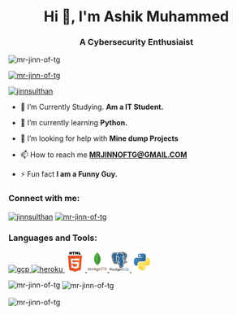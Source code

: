<h1 align="center">Hi 👋, I'm Ashik Muhammed</h1>
<h3 align="center">A Cybersecurity Enthusiaist</h3>

<p align="left"> <img src="https://komarev.com/ghpvc/?username=mr-jinn-of-tg&label=Profile%20views&color=0e75b6&style=flat" alt="mr-jinn-of-tg" /> </p>

<p align="left"> <a href="https://github.com/ryo-ma/github-profile-trophy"><img src="https://github-profile-trophy.vercel.app/?username=mr-jinn-of-tg" alt="mr-jinn-of-tg" /></a> </p>

<p align="left"> <a href="https://twitter.com/jinnsulthan" target="blank"><img src="https://img.shields.io/twitter/follow/jinnsulthan?logo=twitter&style=for-the-badge" alt="jinnsulthan" /></a> </p>

- 🔭 I’m Currently Studying. **Am a IT Student.**

- 🌱 I’m currently learning **Python.**

- 🤝 I’m looking for help with **Mine dump Projects**

- 📫 How to reach me **MRJINNOFTG@GMAIL.COM**

- ⚡ Fun fact **I am a Funny Guy.**

<h3 align="left">Connect with me:</h3>
<p align="left">
<a href="https://twitter.com/jinnsulthan" target="blank"><img align="center" src="https://raw.githubusercontent.com/rahuldkjain/github-profile-readme-generator/master/src/images/icons/Social/twitter.svg" alt="jinnsulthan" height="30" width="40" /></a>
<a href="https://instagram.com/mr-jinn-of-tg" target="blank"><img align="center" src="https://raw.githubusercontent.com/rahuldkjain/github-profile-readme-generator/master/src/images/icons/Social/instagram.svg" alt="mr-jinn-of-tg" height="30" width="40" /></a>
</p>

<h3 align="left">Languages and Tools:</h3>
<p align="left"> <a href="https://cloud.google.com" target="_blank" rel="noreferrer"> <img src="https://www.vectorlogo.zone/logos/google_cloud/google_cloud-icon.svg" alt="gcp" width="40" height="40"/> </a> <a href="https://heroku.com" target="_blank" rel="noreferrer"> <img src="https://www.vectorlogo.zone/logos/heroku/heroku-icon.svg" alt="heroku" width="40" height="40"/> </a> <a href="https://www.w3.org/html/" target="_blank" rel="noreferrer"> <img src="https://raw.githubusercontent.com/devicons/devicon/master/icons/html5/html5-original-wordmark.svg" alt="html5" width="40" height="40"/> </a> <a href="https://www.mongodb.com/" target="_blank" rel="noreferrer"> <img src="https://raw.githubusercontent.com/devicons/devicon/master/icons/mongodb/mongodb-original-wordmark.svg" alt="mongodb" width="40" height="40"/> </a> <a href="https://www.postgresql.org" target="_blank" rel="noreferrer"> <img src="https://raw.githubusercontent.com/devicons/devicon/master/icons/postgresql/postgresql-original-wordmark.svg" alt="postgresql" width="40" height="40"/> </a> <a href="https://www.python.org" target="_blank" rel="noreferrer"> <img src="https://raw.githubusercontent.com/devicons/devicon/master/icons/python/python-original.svg" alt="python" width="40" height="40"/> </a> </p>

<p><img align="left" src="https://github-readme-stats.vercel.app/api/top-langs?username=mr-jinn-of-tg&show_icons=true&locale=en&layout=compact" alt="mr-jinn-of-tg" /></p>

<p>&nbsp;<img align="center" src="https://github-readme-stats.vercel.app/api?username=mr-jinn-of-tg&show_icons=true&locale=en" alt="mr-jinn-of-tg" /></p>

<p><img align="center" src="https://github-readme-streak-stats.herokuapp.com/?user=mr-jinn-of-tg&" alt="mr-jinn-of-tg" /></p>
